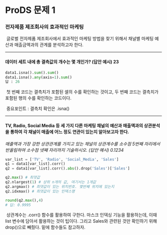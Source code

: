 # ProDS 문제 1



### 전자제품 제조회사의 효과적인 마케팅

​	글로벌 전자제품 제조회사에서 효과적인 마케팅 방법을 찾기 위해서 채널별 마케팅 예산과 매출금액과의 관계를 분석하고자 한다.



---



#### 데이터 세트 내에 총 결측값의 개수는 몇 개인가? (답안 예시) 23



```python
data1.isna().sum().sum()
data1.isna().any(axis=1).sum()
답 : 26
```

​	첫 번째 코드는 결측치가 포함된 셀의 수를 확인하는 것이고, 두 번째 코드는 결측치가 포함된 행의 수를 확인하는 코드이다.

​	중요포인트 : 결측치 확인은 .isna()



---



#### TV, Radio, Social Media 등 세 가지 다른 마케팅 채널의 예산과 매출액과의 상관분석을 통하여 각 채널이 매출에 어느 정도 연관이 있는지 알아보고자 한다. 
*매출액과 가장 강한 상관관계를 가지고 있는 채널의 상관계수를 소수점 5번째 자리에서 반올림하여 소수점 넷째 자리까지 기술하시오. (답안 예시) 0.1234*

```python
var_list = ['TV', 'Radio', 'Social_Media', 'Sales']
q1 = data1[var_list].corr()
q2 = data1[var_list].corr().abs().drop('Sales')['Sales']

q2.max() # 최댓값
q2.nlargest(1) # 상위 n개의 값, 여기서는 1개값
q2.argmax() # 최댓값이 있는 위치번호. 몇번째 위치에 있는지
q2.idxmax() # 최댓값이 있는 인덱스명

round(q2.max(),4)
# 답: 0.9995
```

​	상관계수는 .corr() 함수를 활용하여 구한다. 마스크 인덱싱 기능을 활용하는데, 이때 list 변수에 담아서 활용하는 것이 팁이다. 그리고 Sales와 관련된 것만 확인하기 위해 drop()으로 빼줬다. 밑에 함수들도 참고하자.